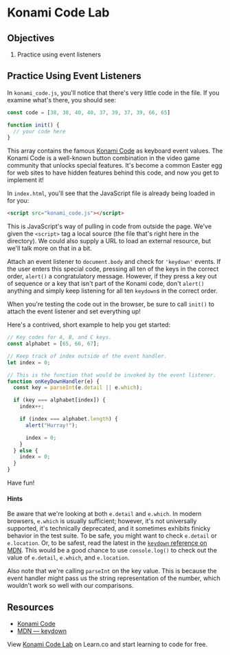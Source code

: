 # Konami Code Lab

## Objectives
1. Practice using event listeners

## Practice Using Event Listeners
In `konami_code.js`, you'll notice that there's very little code in the file. If you examine
what's there, you should see:
```js
const code = [38, 38, 40, 40, 37, 39, 37, 39, 66, 65]

function init() {
  // your code here
}
```

This array contains the famous [Konami Code](https://en.wikipedia.org/wiki/Konami_Code)
as keyboard event values. The Konami Code is a well-known button combination in the video
game community that unlocks special features. It's become a common Easter egg for web sites
to have hidden features behind this code, and now you get to implement it!

In `index.html`, you'll see that the JavaScript file is already being loaded in for you:
```html
<script src="konami_code.js"></script>
```

This is JavaScript's way of pulling in code from outside the page. We've given the
`<script>` tag a local source (the file that's right here in the directory). We could also
supply a URL to load an external resource, but we'll talk more on that in a bit.

Attach an event listener to `document.body` and check for `'keydown'` events. If the user enters this special code, pressing all ten of the keys in the correct order, `alert()` a congratulatory message. However, if they press a key out of sequence or a key that isn't part of the Konami code, don't `alert()` anything and simply keep listening for all ten `keydown`s in the correct order.

When you're testing the code out in the browser, be sure to call `init()` to attach the event listener and set everything up!

Here's a contrived, short example to help you get started:
```js
// Key codes for A, B, and C keys.
const alphabet = [65, 66, 67];

// Keep track of index outside of the event handler.
let index = 0;

// This is the function that would be invoked by the event listener.
function onKeyDownHandler(e) {
  const key = parseInt(e.detail || e.which);

  if (key === alphabet[index]) {
    index++;

    if (index === alphabet.length) {
      alert("Hurray!");

      index = 0;
    }
  } else {
    index = 0;
  }
}
```

Have fun!

#### Hints
Be aware that we're looking at both `e.detail` and `e.which`. In modern browsers, `e.which` is usually sufficient; however, it's not universally supported, it's technically
deprecated, and it sometimes exhibits finicky behavior in the test suite. To be safe, you
might want to check `e.detail` or `e.location`. Or, to be safest, read the latest in the
[`keydown` reference on MDN][keydown]. This would be a good chance to use `console.log()`
to check out the value of `e.detail`, `e.which`, and `e.location`.

Also note that we're calling `parseInt` on the key value. This is because the event
handler might pass us the string representation of the number, which wouldn't work so well
with our comparisons.

## Resources
- [Konami Code](https://en.wikipedia.org/wiki/Konami_Code)
- [MDN — keydown][keydown]

[keydown]: https://developer.mozilla.org/en-US/docs/Web/Events/keydown

<p class='util--hide'>View <a href='https://learn.co/lessons/konami-code-lab'>Konami Code Lab</a> on Learn.co and start learning to code for free.</p>
